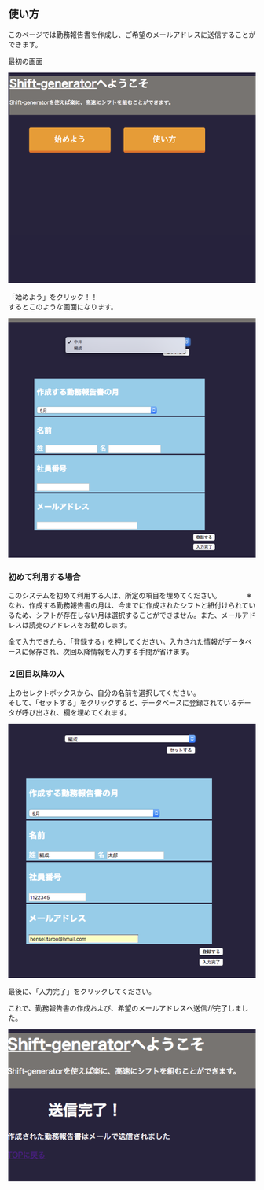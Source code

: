 ## 使い方  

このページでは勤務報告書を作成し、ご希望のメールアドレスに送信することができます。  


最初の画面  


![最初の画面](https://github.com/drumgiovanni/shiftgenerator2/blob/master/assets/ss6.png)  



「始めよう」をクリック！！  
するとこのような画面になります。  

![次の画面](https://github.com/drumgiovanni/shiftgenerator2/blob/master/assets/ss7.png)

### 初めて利用する場合  

このシステムを初めて利用する人は、所定の項目を埋めてください。　　
　　※なお、作成する勤務報告書の月は、今までに作成されたシフトと紐付けられているため、シフトが存在しない月は選択することができません。また、メールアドレスは読売のアドレスをお勧めします。  

全て入力できたら、「登録する」を押してください。入力された情報がデータベースに保存され、次回以降情報を入力する手間が省けます。

### ２回目以降の人

上のセレクトボックスから、自分の名前を選択してください。  
そして、「セットする」をクリックすると、データベースに登録されているデータが呼び出され、欄を埋めてくれます。  


![名前選択](https://github.com/drumgiovanni/shiftgenerator2/blob/master/assets/ss8.png)


最後に、「入力完了」をクリックしてください。


これで、勤務報告書の作成および、希望のメールアドレスへ送信が完了しました。  


![完了](https://github.com/drumgiovanni/shiftgenerator2/blob/master/assets/ss9.png)


